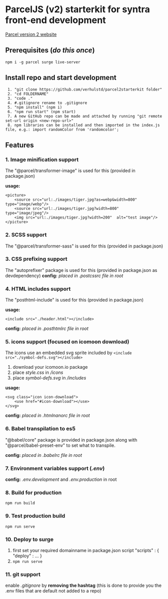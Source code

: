 # ParcelJS (v2) starterkit for syntra front-end development

[Parcel version 2 website](https://v2.parceljs.org/)

## Prerequisites (_do this once_)

    npm i -g parcel surge live-server

## Install repo and start development

     1. "git clone https://github.com/verhulstd/parcel2starterkit folder"
     2. "cd FOLDERNAME"
     3. "code ."
     4. #.gitignore rename to .gitignore
     5. "npm install" (npm i)
     6. "npm run start" (npm start)
     7. A new GitHub repo can be made and attached by running "git remote set-url origin <new-repo-url>"
     8. npm libraries can be installed and then imported in the index.js file, e.g.: import randomColor from 'randomcolor';

## Features

### 1. Image minification support

The "@parcel/transformer-image" is used for this (provided in package.json)

**usage:**

    <picture>
        <source src="url:./images/tiger.jpg?as=webp&width=800" type="image/webp"/>
        <source src="url:./images/tiger.jpg?width=800"  type="image/jpeg"/>
        <img src="url:./images/tiger.jpg?width=200"  alt="test image"/>
    </picture>

### 2. SCSS support

The "@parcel/transformer-sass" is used for this (provided in package.json)

### 3. CSS prefixing support

The "autoprefixer" package is used for this (provided in package.json as devdependency)
**config:** _placed in .postcssrc file in root_

### 4. HTML includes support

The "posthtml-include" is used for this (provided in package.json)

**usage:**

    <include src="./header.html"></include>

**config:** _placed in .posthtmlrc file in root_

### 5. icons support (focused on icomoon download)

The icons use an embedded svg sprite included by `<include src="./symbol-defs.svg"></include>`

1.  download your icomoon.io package
2.  place _style.css_ in _/icons_
3.  place _symbol-defs.svg_ in _/includes_

**usage:**

    <svg class="icon icon-download">
        <use href="#icon-download"></use>
    </svg>

**config:** _placed in .htmlnanorc file in root_

### 6. Babel transpilation to es5

"@babel/core" package is provided in package.json along with "@parcel/babel-preset-env" to set what to transpile.

**config:** _placed in .babelrc file in root_

### 7. Environment variables support (_.env_)

**config:** _.env.development_ and _.env.production_ in root

### 8. Build for production

    npm run build

### 9. Test production build

    npm run serve

### 10. Deploy to surge

1. first set your required domainname in package.json script "scripts" : { "deploy" : ... }
2. `npm run serve`

### 11. git support

enable _.gitignore_ by **removing the hashtag** (this is done to provide you the .env files that are default not added to a repo)
